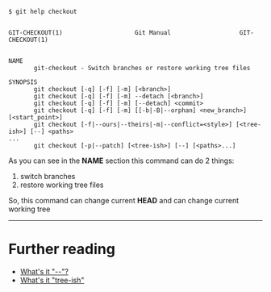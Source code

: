 ```
$ git help checkout


GIT-CHECKOUT(1)                    Git Manual                   GIT-CHECKOUT(1)


NAME
       git-checkout - Switch branches or restore working tree files

SYNOPSIS
       git checkout [-q] [-f] [-m] [<branch>]
       git checkout [-q] [-f] [-m] --detach [<branch>]
       git checkout [-q] [-f] [-m] [--detach] <commit>
       git checkout [-q] [-f] [-m] [[-b|-B|--orphan] <new_branch>] [<start_point>]
       git checkout [-f|--ours|--theirs|-m|--conflict=<style>] [<tree-ish>] [--] <paths>
...
       git checkout [-p|--patch] [<tree-ish>] [--] [<paths>...]
```

As you can see in the **NAME** section this command can do 2 things:

1. switch branches
2. restore working tree files

So, this command can change current **HEAD** and can change current working tree

---

# Further reading

* [What's it "--"?](--.md)
* [What's it "tree-ish"](tree-ish.md)